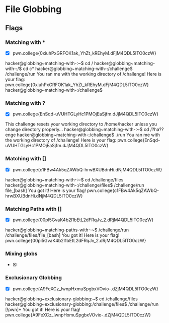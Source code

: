 # File Globbing 

## Flags

### Matching with *

- [x] pwn.college{0xiuhPxGRFOK1ak_YhZt_kREhyM.dFjM4QDL5ITO0czW}

hacker@globbing~matching-with-:~$ cd /
hacker@globbing~matching-with-:/$ cd c*
hacker@globbing~matching-with-:/challenge$ /challenge/run
You ran me with the working directory of /challenge! Here is your flag:
pwn.college{0xiuhPxGRFOK1ak_YhZt_kREhyM.dFjM4QDL5ITO0czW}
hacker@globbing~matching-with-:/challenge$


### Matching with ?

- [x] pwn.college{EnSqd-uVUHTGLyHc1PMOjEaSjfm.dJjM4QDL5ITO0czW}

This challenge resets your working directory to /home/hacker unless you change
directory properly...
hacker@globbing~matching-with-:~$ cd /?ha??enge
hacker@globbing~matching-with-:/challenge$ ./run
You ran me with the working directory of /challenge! Here is your flag:
pwn.college{EnSqd-uVUHTGLyHc1PMOjEaSjfm.dJjM4QDL5ITO0czW}


### Matching with []

- [x] pwn.college{c1FBw4Ak5qZAWbQ-hrwBXUBdnHi.dNjM4QDL5ITO0czW} 

hacker@globbing~matching-with-:~$ cd /challenge/files
hacker@globbing~matching-with-:/challenge/files$ /challenge/run file_[bash]
You got it! Here is your flag!
pwn.college{c1FBw4Ak5qZAWbQ-hrwBXUBdnHi.dNjM4QDL5ITO0czW}


### Matching Paths with []

- [x] pwn.college{00pl5GvaK4b2l1bEtL2dFRqJv_2.dRjM4QDL5ITO0czW}

hacker@globbing~matching-paths-with-:~$ /challenge/run /challenge/files/file_[bash]
You got it! Here is your flag!
pwn.college{00pl5GvaK4b2l1bEtL2dFRqJv_2.dRjM4QDL5ITO0czW}


### Mixing globs

- [x] 

### Exclusionary Globbing 

- [x] pwn.college{A9FeXCz_lwnpHxmuSpgbxVOvio-.dZjM4QDL5ITO0czW}

hacker@globbing~exclusionary-globbing:~$ cd /challenge/files
hacker@globbing~exclusionary-globbing:/challenge/files$ /challenge/run [!pwn]*
You got it! Here is your flag!
pwn.college{A9FeXCz_lwnpHxmuSpgbxVOvio-.dZjM4QDL5ITO0czW}

